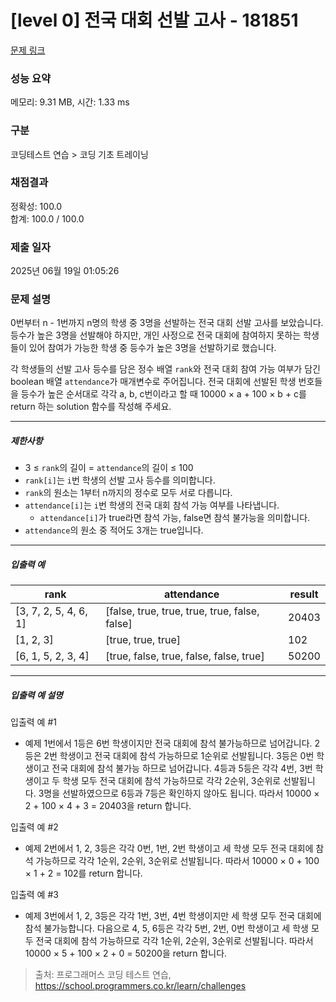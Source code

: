 # [level 0] 전국 대회 선발 고사 - 181851 

[문제 링크](https://school.programmers.co.kr/learn/courses/30/lessons/181851) 

### 성능 요약

메모리: 9.31 MB, 시간: 1.33 ms

### 구분

코딩테스트 연습 > 코딩 기초 트레이닝

### 채점결과

정확성: 100.0<br/>합계: 100.0 / 100.0

### 제출 일자

2025년 06월 19일 01:05:26

### 문제 설명

<p>0번부터 n - 1번까지 n명의 학생 중 3명을 선발하는 전국 대회 선발 고사를 보았습니다. 등수가 높은 3명을 선발해야 하지만, 개인 사정으로 전국 대회에 참여하지 못하는 학생들이 있어 참여가 가능한 학생 중 등수가 높은 3명을 선발하기로 했습니다.</p>

<p>각 학생들의 선발 고사 등수를 담은 정수 배열 <code>rank</code>와 전국 대회 참여 가능 여부가 담긴 boolean 배열 <code>attendance</code>가 매개변수로 주어집니다. 전국 대회에 선발된 학생 번호들을 등수가 높은 순서대로 각각 a, b, c번이라고 할 때 10000 × a + 100 × b + c를 return 하는 solution 함수를 작성해 주세요.</p>

<hr>

<h5>제한사항</h5>

<ul>
<li>3 ≤ <code>rank</code>의 길이 = <code>attendance</code>의 길이 ≤ 100</li>
<li><code>rank[i]</code>는 <code>i</code>번 학생의 선발 고사 등수를 의미합니다.</li>
<li><code>rank</code>의 원소는 1부터 n까지의 정수로 모두 서로 다릅니다.</li>
<li><code>attendance[i]</code>는 <code>i</code>번 학생의 전국 대회 참석 가능 여부를 나타냅니다.

<ul>
<li><code>attendance[i]</code>가 true라면 참석 가능, false면 참석 불가능을 의미합니다.</li>
</ul></li>
<li><code>attendance</code>의 원소 중 적어도 3개는 true입니다.</li>
</ul>

<hr>

<h5>입출력 예</h5>
<table class="table">
        <thead><tr>
<th>rank</th>
<th>attendance</th>
<th>result</th>
</tr>
</thead>
        <tbody><tr>
<td>[3, 7, 2, 5, 4, 6, 1]</td>
<td>[false, true, true, true, true, false, false]</td>
<td>20403</td>
</tr>
<tr>
<td>[1, 2, 3]</td>
<td>[true, true, true]</td>
<td>102</td>
</tr>
<tr>
<td>[6, 1, 5, 2, 3, 4]</td>
<td>[true, false, true, false, false, true]</td>
<td>50200</td>
</tr>
</tbody>
      </table>
<hr>

<h5>입출력 예 설명</h5>

<p>입출력 예 #1</p>

<ul>
<li>예제 1번에서 1등은 6번 학생이지만 전국 대회에 참석 불가능하므로 넘어갑니다. 2등은 2번 학생이고 전국 대회에 참석 가능하므로 1순위로 선발됩니다. 3등은 0번 학생이고 전국 대회에 참석 불가능 하므로 넘어갑니다. 4등과 5등은 각각 4번, 3번 학생이고 두 학생 모두 전국 대회에 참석 가능하므로 각각 2순위, 3순위로 선발됩니다. 3명을 선발하였으므로 6등과 7등은 확인하지 않아도 됩니다. 따라서 10000 × 2 + 100 × 4 + 3 = 20403을 return 합니다.</li>
</ul>

<p>입출력 예 #2</p>

<ul>
<li>예제 2번에서 1, 2, 3등은 각각 0번, 1번, 2번 학생이고 세 학생 모두 전국 대회에 참석 가능하므로 각각 1순위, 2순위, 3순위로 선발됩니다. 따라서 10000 × 0 + 100 × 1 + 2 = 102를 return 합니다.</li>
</ul>

<p>입출력 예 #3</p>

<ul>
<li>예제 3번에서 1, 2, 3등은 각각 1번, 3번, 4번 학생이지만 세 학생 모두 전국 대회에 참석 불가능합니다. 다음으로 4, 5, 6등은 각각 5번, 2번, 0번 학생이고 세 학생 모두 전국 대회에 참석 가능하므로 각각 1순위, 2순위, 3순위로 선발됩니다. 따라서 10000 × 5 + 100 × 2 + 0 = 50200을 return 합니다.</li>
</ul>


> 출처: 프로그래머스 코딩 테스트 연습, https://school.programmers.co.kr/learn/challenges